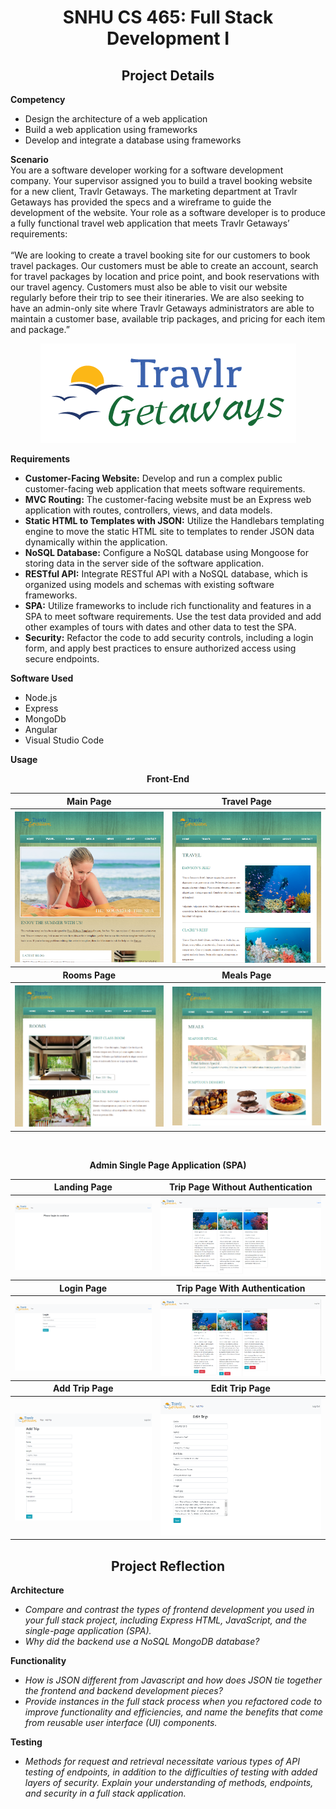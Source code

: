 <h1 align="center">SNHU CS 465: Full Stack Development I</h1>
<h2 align="center">Project Details</h2>
<b>Competency</b>
<ul>
  <li>Design the architecture of a web application</li>
  <li>Build a web application using frameworks</li>
  <li>Develop and integrate a database using frameworks</li>
</ul>
<b>Scenario</b>
<br>
You are a software developer working for a software development company. Your supervisor assigned you to build a travel booking website for a new client, Travlr Getaways. The marketing department at Travlr Getaways has provided the specs and a wireframe to guide the development of the website. Your role as a software developer is to produce a fully functional travel web application that meets Travlr Getaways’ requirements:
<br>
<br>
“We are looking to create a travel booking site for our customers to book travel packages. Our customers must be able to create an account, search for travel packages by location and price point, and book reservations with our travel agency. Customers must also be able to visit our website regularly before their trip to see their itineraries. We are also seeking to have an admin-only site where Travlr Getaways administrators are able to maintain a customer base, available trip packages, and pricing for each item and package.”
<br>
<p align="center"><img src="images\Travlr Getaways Logo.png"></p>
<b>Requirements</b>
<ul>
  <li><b>Customer-Facing Website:</b> Develop and run a complex public customer-facing web application that meets software requirements.</li>
  <li><b>MVC Routing:</b> The customer-facing website must be an Express web application with routes, controllers, views, and data models.</li>
  <li><b>Static HTML to Templates with JSON:</b> Utilize the Handlebars templating engine to move the static HTML site to templates to render JSON data dynamically within the application.</li>
  <li><b>NoSQL Database:</b> Configure a NoSQL database using Mongoose for storing data in the server side of the software application.</li>
  <li><b>RESTful API:</b> Integrate RESTful API with a NoSQL database, which is organized using models and schemas with existing software frameworks.</li>
  <li><b>SPA:</b> Utilize frameworks to include rich functionality and features in a SPA to meet software requirements. Use the test data provided and add other examples of tours with dates and other data to test the SPA.</li>
  <li><b>Security:</b> Refactor the code to add security controls, including a login form, and apply best practices to ensure authorized access using secure endpoints.</li>
</ul>
<b>Software Used</b>
<ul>
<li>Node.js</li>
<li>Express</li>
<li>MongoDb</li>
<li>Angular</li>
<li>Visual Studio Code</li>
</ul>

<b>Usage</b>
<p align="center"><b>Front-End</b></p>
<table>
<tr>
<th>Main Page</th>
<th>Travel Page</th>
</tr>
<tr>
<th><img src="images\Main Page.png"></th>
<th><img src="images\Travel Page.png"></th>
</tr>
<tr>
<th>Rooms Page</th>
<th>Meals Page</th>
</tr>
<tr>
<th><img src="images\Rooms Page.png"></th>
<th><img src="images\Meals Page.png"></th>
</tr>
</table>
<br>
<p align="center"><b>Admin Single Page Application (SPA)</b></p>

<table>
<tr>
<th>Landing Page</th>
<th>Trip Page Without Authentication</th>
</tr>
<tr>
<th><img src="images\Landing Page.png"></th>
<th><img src="images\TripsNoAuth.png"></th>
</tr>
<tr>
<th>Login Page</th>
<th>Trip Page With Authentication</th>
</tr>
<tr>
<th><img src="images\Login Page.png"></th>
<th><img src="images\TripsWithAuth.png"></th>
</tr>
<tr>
<th>Add Trip Page</th>
<th>Edit Trip Page</th>
</tr>
<tr>
<th><img src="images\AddTrip.png"></th>
<th><img src="images\EditTrip.png"></th>
</tr>
</table>

<h2 align="center">Project Reflection</h2>
<b>Architecture</b>
<ul>
<li>
<i>Compare and contrast the types of frontend development you used in your full stack project, including Express HTML, JavaScript, and the single-page application (SPA).</i>
<br>

</li>
<li>
<i>Why did the backend use a NoSQL MongoDB database?</i>
<br>

</li>
</ul>

<b>Functionality</b>
<ul>
<li>
<i>How is JSON different from Javascript and how does JSON tie together the frontend and backend development pieces?</i>
<br>

</li>
<li>
<i>Provide instances in the full stack process when you refactored code to improve functionality and efficiencies, and name the benefits that come from reusable user interface (UI) components.</i>
<br>

</li>
</ul>

<b>Testing</b>
<ul>
<li>
<i>Methods for request and retrieval necessitate various types of API testing of endpoints, in addition to the difficulties of testing with added layers of security. Explain your understanding of methods, endpoints, and security in a full stack application.</i>
<br>

</li>
</ul>